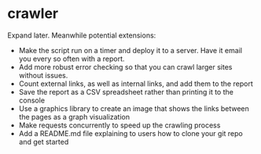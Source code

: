 # crawler

Expand later. Meanwhile potential extensions:

- Make the script run on a timer and deploy it to a server. Have it email you every so often with a report.
- Add more robust error checking so that you can crawl larger sites without issues.
- Count external links, as well as internal links, and add them to the report
- Save the report as a CSV spreadsheet rather than printing it to the console
- Use a graphics library to create an image that shows the links between the pages as a graph visualization
- Make requests concurrently to speed up the crawling process
- Add a README.md file explaining to users how to clone your git repo and get started
